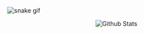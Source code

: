 
![snake gif](https://github.com/null3000/null3000/blob/output/github-contribution-grid-snake.svg)




<p align="center">
    <img src="https://raw.githubusercontent.com/bornmay/bornmay/Update/svg/Bottom.svg" alt="Github Stats" />
</p>
